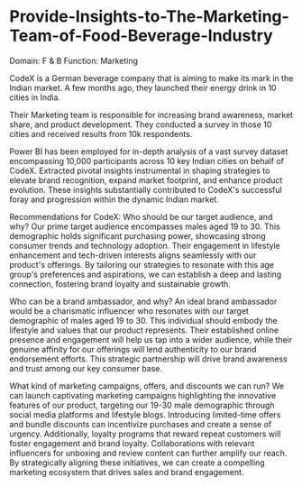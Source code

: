 # Provide-Insights-to-The-Marketing-Team-of-Food-Beverage-Industry

Domain: F & B Function: Marketing

CodeX is a German beverage company that is aiming to make its mark in the Indian market. A few months ago, they launched their energy drink in 10 cities in India.

Their Marketing team is responsible for increasing brand awareness, market share, and product development. They conducted a survey in those 10 cities and received results from 10k respondents.

Power BI has been employed for in-depth analysis of a vast survey dataset encompassing 10,000 participants across 10 key Indian cities on behalf of CodeX. Extracted pivotal insights instrumental in shaping strategies to elevate brand recognition, expand market footprint, and enhance product evolution. These insights substantially contributed to CodeX's successful foray and progression within the dynamic Indian market.

Recommendations for CodeX:
Who should be our target audience, and why?
Our prime target audience encompasses males aged 19 to 30. This demographic holds significant purchasing power, showcasing strong consumer trends and technology adoption. Their engagement in lifestyle enhancement and tech-driven interests aligns seamlessly with our product's offerings. By tailoring our strategies to resonate with this age group's preferences and aspirations, we can establish a deep and lasting connection, fostering brand loyalty and sustainable growth.

Who can be a brand ambassador, and why?
An ideal brand ambassador would be a charismatic influencer who resonates with our target demographic of males aged 19 to 30. This individual should embody the lifestyle and values that our product represents. Their established online presence and engagement will help us tap into a wider audience, while their genuine affinity for our offerings will lend authenticity to our brand endorsement efforts. This strategic partnership will drive brand awareness and trust among our key consumer base.

What kind of marketing campaigns, offers, and discounts we can run?
We can launch captivating marketing campaigns highlighting the innovative features of our product, targeting our 19-30 male demographic through social media platforms and lifestyle blogs. Introducing limited-time offers and bundle discounts can incentivize purchases and create a sense of urgency. Additionally, loyalty programs that reward repeat customers will foster engagement and brand loyalty. Collaborations with relevant influencers for unboxing and review content can further amplify our reach. By strategically aligning these initiatives, we can create a compelling marketing ecosystem that drives sales and brand engagement.
